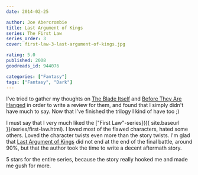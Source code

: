 ```yaml
---
date: 2014-02-25

author: Joe Abercrombie
title: Last Argument of Kings
series: The First Law
series_order: 3
cover: first-law-3-last-argument-of-kings.jpg

rating: 5.0
published: 2008
goodreads_id: 944076

categories: ["Fantasy"]
tags: ["Fantasy", "Dark"]
---
```


I've tried to gather my thoughts on [The Blade Itself](2014-02-03-Joe-Abercrombie---The-Blade-Itself.md) and [Before They Are Hanged](2014-02-13-Joe-Abercrombie---Before-They-are-Hanged.md) in order to write a review for them, and found that I simply didn't have much to say. Now that I've finished the trilogy I kind of have too ;)

<!--more-->

I must say that I very much liked the ["First Law"-series]({{ site.baseurl }}/series/first-law.html). I loved most of the flawed characters, hated some others. Loved the character twists even more than the story twists. I'm glad that [Last Argument of Kings]() did not end at the end of the final battle, around 90%, but that the author took the time to write a decent aftermath story.

5 stars for the entire series, because the story really hooked me and made me gush for more.
